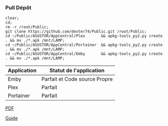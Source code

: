 ### Pull Dépôt
```
clear;
cd;
rm -r /root/Public;
git clone https://github.com/dexter74/Public.git /root/Public;
cd ~/Public/ASUSTOR/AppCentral/Plex       && apkg-tools_py2.py create . && mv ./*.apk /mnt/LAMP;
cd ~/Public/ASUSTOR/AppCentral/Portainer  && apkg-tools_py2.py create . && mv ./*.apk /mnt/LAMP;
cd ~/Public/ASUSTOR/AppCentral/Emby       && apkg-tools_py2.py create . && mv ./*.apk /mnt/LAMP;
```

| Application | Statut de l'application       |
|-------------|------------------------------ |
| Emby 	      | Parfait et Code source Propre |
| Plex        | Parfait                       | 
| Portainer   | Parfait                       |



[PDF](https://downloadgb.asustor.com/developer/App_Central_Developer_Guide_4.1.0_20220622.pdf)

[Guide](https://amigotechnotes.wordpress.com/2014/05/06/how-to-create-an-apk-for-asustor-adm-to-distribute-your-lamp/)

